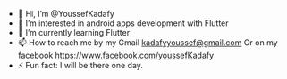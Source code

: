 - 👋 Hi, I’m @YoussefKadafy
- 👀 I’m interested in android apps development with Flutter
- 🌱 I’m currently learning Flutter 
- 📫 How to reach me by my Gmail kadafyyoussef@gmail.com Or on my facebook https://www.facebook.com/youssefKadafy
- ⚡ Fun fact: I will be there one day.

<!---
YoussefKadafy/YoussefKadafy is a ✨ special ✨ repository because its `README.md` (this file) appears on your GitHub profile.
You can click the Preview link to take a look at your changes.
--->
